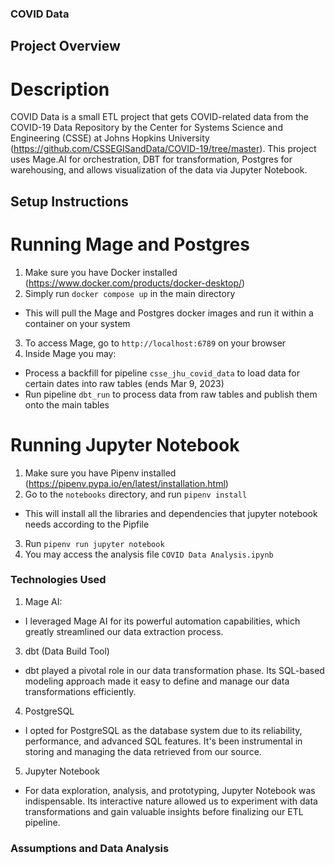 ### COVID Data

## Project Overview

# Description

COVID Data is a small ETL project that gets COVID-related data from the COVID-19 Data Repository by the Center for Systems Science and Engineering (CSSE) at Johns Hopkins University (https://github.com/CSSEGISandData/COVID-19/tree/master). 
This project uses Mage.AI for orchestration, DBT for transformation, Postgres for warehousing, and allows visualization of the data via Jupyter Notebook.

## Setup Instructions

# Running Mage and Postgres

1. Make sure you have Docker installed (https://www.docker.com/products/docker-desktop/)
2. Simply run `docker compose up` in the main directory
  - This will pull the Mage and Postgres docker images and run it within a container on your system
3. To access Mage, go to `http://localhost:6789` on your browser
4. Inside Mage you may:
  - Process a backfill for pipeline `csse_jhu_covid_data`	to load data for certain dates into raw tables (ends Mar 9, 2023)
  - Run pipeline `dbt_run` to process data from raw tables and publish them onto the main tables

# Running Jupyter Notebook
1. Make sure you have Pipenv installed (https://pipenv.pypa.io/en/latest/installation.html)
2. Go to the `notebooks` directory, and run `pipenv install`
  - This will install all the libraries and dependencies that jupyter notebook needs according to the Pipfile
3. Run `pipenv run jupyter notebook`
4. You may access the analysis file `COVID Data Analysis.ipynb`

### Technologies Used

1. Mage AI:
  - I leveraged Mage AI for its powerful automation capabilities, which greatly streamlined our data extraction process.
3. dbt (Data Build Tool)
  - dbt played a pivotal role in our data transformation phase. Its SQL-based modeling approach made it easy to define and manage our data transformations efficiently.
4. PostgreSQL
  - I opted for PostgreSQL as the database system due to its reliability, performance, and advanced SQL features. It's been instrumental in storing and managing the data retrieved from our source.
5. Jupyter Notebook
  - For data exploration, analysis, and prototyping, Jupyter Notebook was indispensable. Its interactive nature allowed us to experiment with data transformations and gain valuable insights before finalizing our ETL pipeline.

### Assumptions and Data Analysis
